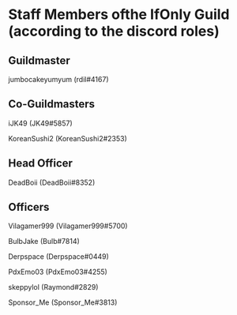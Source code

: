# Staff Members ofthe IfOnly Guild (according to the discord roles)

## Guildmaster

jumbocakeyumyum (rdil#4167)

## Co-Guildmasters

iJK49 (JK49#5857)

KoreanSushi2 (KoreanSushi2#2353)

## Head Officer

DeadBoii (DeadBoii#8352)

## Officers

Vilagamer999 (Vilagamer999#5700)

BulbJake (Bulb#7814)

Derpspace (Derpspace#0449)

PdxEmo03 (PdxEmo03#4255)

skeppylol (Raymond#2829)

Sponsor_Me (Sponsor_Me#3813)
